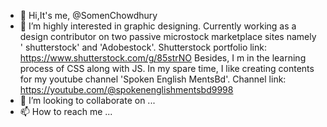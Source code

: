 - 👋 Hi,It's me, @SomenChowdhury
- 👀 I’m highly interested in graphic designing. Currently
     working as a design contributor on two passive 
     microstock marketplace sites namely ' shutterstock' and 
     'Adobestock'. Shutterstock portfolio link: https://www.shutterstock.com/g/85strNO
     Besides, I m in the learning process
     of CSS along with JS. In my spare time, I like
     creating contents for my youtube channel 
    'Spoken English MentsBd'. Channel link:
     https://youtube.com/@spokenenglishmentsbd9998
- 💞️ I’m looking to collaborate on ...
- 📫 How to reach me ...

<!---
SomenChowdhuy/SomenChowdhuy is a ✨ special ✨ repository because its `README.md` (this file) appears on your GitHub profile.
You can click the Preview link to take a look at your changes.
--->
